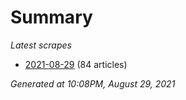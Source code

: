 # Summary
*Latest scrapes*
* [2021-08-29](https://github.com/nuuuwan/news_lk/blob/data/news_lk.2021-08-29.json) (84 articles)

*Generated at 10:08PM, August 29, 2021*